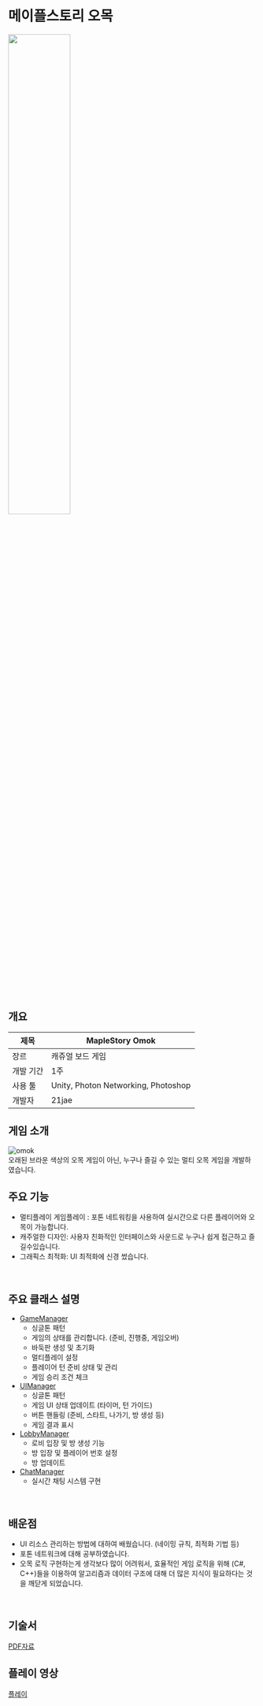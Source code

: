 # 메이플스토리 오목 
<img src="https://github.com/21jae/PlayGomoku/assets/90013449/b8bc10fa-2b4c-48bf-a09f-5a150a99d1b8" width="50%" height="auto">

## 개요
제목 | MapleStory Omok 
------------ | ------------- 
장르 | 캐쥬얼 보드 게임
개발 기간 | 1주
사용 툴 | Unity, Photon Networking, Photoshop
개발자 | 21jae

## 게임 소개
![omok](https://github.com/21jae/PlayGomoku/assets/90013449/3f3f7091-1833-41d7-8f26-4b6cb13b8f6a) </br>
오래된 브라운 색상의 오목 게임이 아닌, 누구나 즐길 수 있는 멀티 오목 게임을 개발하였습니다.
</br>


## 주요 기능
* 멀티플레이 게임플레이 : 포톤 네트워킹을 사용하여 실시간으로 다른 플레이어와 오목이 가능합니다.
* 캐주얼한 디자인: 사용자 친화적인 인터페이스와 사운드로 누구나 쉽게 접근하고 즐길수있습니다.
* 그래픽스 최적화:  UI 최적화에 신경 썼습니다.
</br>

## 주요 클래스 설명
* [GameManager](https://github.com/21jae/PlayGomoku/blob/main/Assets/Scripts/Managers/GameManager.cs)
  * 싱글톤 패턴
  * 게임의 상태를 관리합니다. (준비, 진행중, 게임오버)
  * 바둑판 생성 및 초기화
  * 멀티플레이 설정
  * 플레이어 턴 준비 상태 및 관리
  * 게임 승리 조건 체크
* [UIManager](https://github.com/21jae/PlayGomoku/blob/main/Assets/Scripts/Managers/UIManager.cs)
  * 싱글톤 패턴
  * 게임 UI 상태 업데이트 (타이머, 턴 가이드)
  * 버튼 핸들링 (준비, 스타트, 나가기, 방 생성 등)
  * 게임 결과 표시
* [LobbyManager](https://github.com/21jae/PlayGomoku/blob/main/Assets/Scripts/Managers/LobbyManager.cs)
  * 로비 입장 및 방 생성 기능
  * 방 입장 및 플레이어 번호 설정
  * 방 업데이트
* [ChatManager](https://github.com/21jae/PlayGomoku/blob/main/Assets/Scripts/Managers/ChatManager.cs)
  *  실시간 채팅 시스템 구현
</br>


## 배운점
* UI 리소스 관리하는 방법에 대하여 배웠습니다. (네이밍 규칙, 최적화 기법 등)
* 포톤 네트워크에 대해 공부하였습니다.
* 오목 로직 구현하는게 생각보다 많이 어려워서, 효율적인 게임 로직을 위해 (C#, C++)들을 이용하여 알고리즘과 데이터 구조에 대해
더 많은 지식이 필요하다는 것을 깨닫게 되었습니다.
</br>


## 기술서
[PDF자료](https://file.notion.so/f/f/60d85208-d2f5-4b65-bcee-71940fa52b65/964e31db-849a-4ce2-b91f-c9abf52e0c08/%EB%A9%94%EC%9D%B4%ED%94%8C%EC%8A%A4%ED%86%A0%EB%A6%AC_%EC%98%A4%EB%AA%A9.pdf?id=a982583b-3aa4-453f-87f3-435c0435cdf7&table=block&spaceId=60d85208-d2f5-4b65-bcee-71940fa52b65&expirationTimestamp=1702540800000&signature=ujeFI8-IGcM-rQ9kU4YoRRRTslC3iLvBXclEs8X3lyw&downloadName=%EB%A9%94%EC%9D%B4%ED%94%8C%EC%8A%A4%ED%86%A0%EB%A6%AC+%EC%98%A4%EB%AA%A9.pdf)


## 플레이 영상
[플레이](https://youtu.be/YOqCOfoNdhY)

